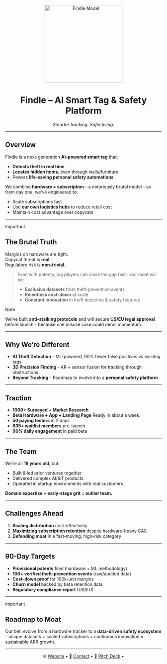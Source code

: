 <p align="center">
  <img src="https://i.ibb.co.com/qzn8sSv/model.png" alt="Findle Model" width="250"/>
</p>

<h1 align="center">Findle – AI Smart Tag & Safety Platform</h1>
<p align="center"><i>Smarter tracking. Safer living.</i></p>

---

## Overview
Findle is a next-generation **AI-powered smart tag** that:
- **Detects theft in real time**
- **Locates hidden items**, even through walls/furniture
- Powers **life-saving personal safety automations**

We combine **hardware + subscription** - a notoriously brutal model - so from day one, we’ve engineered to:
- Scale subscriptions fast
- Use **our own logistics hubs** to reduce retail cost
- Maintain cost advantage over copycats

---
> [!IMPORTANT]
> ## The Brutal Truth
> Margins on hardware are tight.  
> Copycat threat is **real**.  
> Regulatory risk is **non-trivial**.  

> Even with patents, big players can close the gap fast - our moat will be:
> - **Exclusive datasets** from theft-prevention events  
> - **Relentless cost-down** at scale  
> - **Constant innovation** in theft detection & safety features

> [!NOTE]
> We’ve built **anti-stalking protocols** and will secure **US/EU legal approval** before launch - because one misuse case could derail momentum.

---

## Why We’re Different
- **AI Theft Detection** - ML-powered, 90% fewer false positives vs existing tags  
- **3D Precision Finding** - AR + sensor fusion for tracking through obstructions  
- **Beyond Tracking** - Roadmap to evolve into a **personal safety platform**

---

## Traction
- **1000+ Surveyed + Market Research**
- **Beta Hardware + App + Landing Page** Ready in about a week.
- **50 paying testers** in 2 days  
- **835+ waitlist members** pre-launch  
- **96% daily engagement** in paid beta  
---

## The Team
We’re all **18 years old**, but:
- Built & led prior ventures together  
- Delivered complex AI/IoT products  
- Operated in startup environments with real customers  

**Domain expertise + early-stage grit = outlier team.**

---

## Challenges Ahead
1. **Scaling distribution** cost-effectively  
2. **Maximizing subscription retention** despite hardware-heavy CAC  
3. **Defending moat** in a fast-moving, high-risk category

---

## 90-Day Targets
- **Provisional patents** filed (hardware + ML methodology)  
- **100+ verified theft-prevention events** (raw/audited data)  
- **Cost-down proof** for 100k-unit margins  
- **Churn model** backed by beta retention data  
- **Regulatory compliance report** (US/EU)

---
> [!IMPORTANT]
> ## Roadmap to Moat
> Our bet: evolve from a hardware tracker to a **data-driven safety ecosystem** - unique datasets + scaled subscriptions + continuous innovation = sustainable ARR growth.

---

<p align="center">
  🌐 <a href="https://findle-tags.netlify.app">Website</a> • 
  📩 <a href="mailto:mahdyhossainjinan@gmail.com">Contact</a> • 
  📄 <a href="https://drive.google.com/file/d/bc1qpjq2u4vwnyxe3u0flg8hfp3c8mfmd9f38ydu07/view?usp=sharing">Pitch Deck</a> • 
</p>

